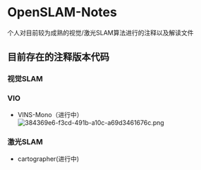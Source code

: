 # OpenSLAM-Notes
个人对目前较为成熟的视觉/激光SLAM算法进行的注释以及解读文件

## 目前存在的注释版本代码

### 视觉SLAM

### VIO
* VINS-Mono（进行中）
![384369e6-f3cd-491b-a10c-a69d3461676c.png](https://storage.live.com/items/24342272185BBA7E!4892?authkey=AJzdbBYZIQ_AuAo) 
### 激光SLAM
* cartographer(进行中)

